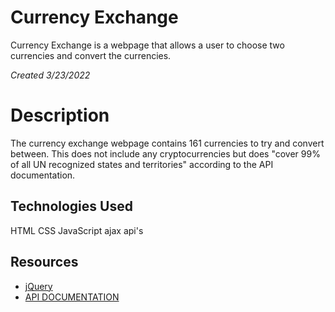 # Currency Exchange
Currency Exchange is a webpage that allows a user to choose two currencies and convert the currencies.

*Created 3/23/2022*

# Description
The currency exchange webpage contains 161 currencies to try and convert between. This does not include any cryptocurrencies but does "cover 99% of all UN recognized states and territories" according to the API documentation. 

## Technologies Used
HTML
CSS
JavaScript
ajax
api's

## Resources
- [jQuery](https://code.jquery.com/jquery-/)
- [API DOCUMENTATION](https://www.exchangerate-api.com/docs/overview)